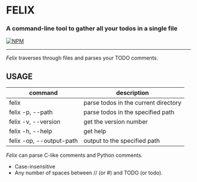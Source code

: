 # FELIX

### A command-line tool to gather all your todos in a single file

[![NPM](https://nodei.co/npm/felixx.png)](https://npmjs.org/package/felixx)

---

_Felix_ traverses through files and parses your TODO comments.

## USAGE

| command                             | description                          |
|-------------------------------------|--------------------------------------|
| felix                               | parse todos in the current directory |
| felix -p, --path <relative-path>    | parse todos in the specified path    |
| felix -v, --version                 | get the version number               |
| felix -h, --help                    | get help                             |
| felix -op, --output-path <relative-path> | output to the specified path         |


_Felix_ can parse C-like comments and Python comments.

-   Case-insensitive
-   Any number of spaces between // (or #) and TODO (or todo).
